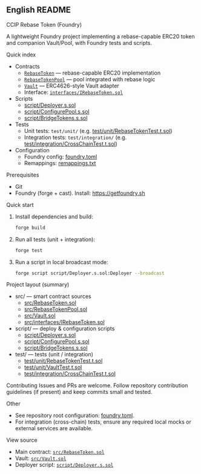 ## English README

CCIP Rebase Token (Foundry)

A lightweight Foundry project implementing a rebase-capable ERC20 token and companion Vault/Pool, with Foundry tests and scripts.

Quick index
- Contracts
  - [`RebaseToken`](src/RebaseToken.sol) — rebase-capable ERC20 implementation
  - [`RebaseTokenPool`](src/RebaseTokenPool.sol) — pool integrated with rebase logic
  - [`Vault`](src/Vault.sol) — ERC4626-style Vault adapter
  - Interface: [`interfaces/IRebaseToken.sol`](src/interfaces/IRebaseToken.sol)
- Scripts
  - [script/Deployer.s.sol](script/Deployer.s.sol)
  - [script/ConfigurePool.s.sol](script/ConfigurePool.s.sol)
  - [script/BridgeTokens.s.sol](script/BridgeTokens.s.sol)
- Tests
  - Unit tests: `test/unit/` (e.g. [test/unit/RebaseTokenTest.t.sol](test/unit/RebaseTokenTest.t.sol))
  - Integration tests: `test/integration/` (e.g. [test/integration/CrossChainTest.t.sol](test/integration/CrossChainTest.t.sol))
- Configuration
  - Foundry config: [foundry.toml](foundry.toml)
  - Remappings: [remappings.txt](remappings.txt)

Prerequisites
- Git
- Foundry (forge + cast). Install: https://getfoundry.sh

Quick start
1. Install dependencies and build:
   ```sh
   forge build
   ```
2. Run all tests (unit + integration):
   ```sh
   forge test
   ```
3. Run a script in local broadcast mode:
   ```sh
   forge script script/Deployer.s.sol:Deployer --broadcast
   ```

Project layout (summary)
- src/ — smart contract sources
  - [src/RebaseToken.sol](src/RebaseToken.sol)
  - [src/RebaseTokenPool.sol](src/RebaseTokenPool.sol)
  - [src/Vault.sol](src/Vault.sol)
  - [src/interfaces/IRebaseToken.sol](src/interfaces/IRebaseToken.sol)
- script/ — deploy & configuration scripts
  - [script/Deployer.s.sol](script/Deployer.s.sol)
  - [script/ConfigurePool.s.sol](script/ConfigurePool.s.sol)
  - [script/BridgeTokens.s.sol](script/BridgeTokens.s.sol)
- test/ — tests (unit / integration)
  - [test/unit/RebaseTokenTest.t.sol](test/unit/RebaseTokenTest.t.sol)
  - [test/unit/VaultTest.t.sol](test/unit/VaultTest.t.sol)
  - [test/integration/CrossChainTest.t.sol](test/integration/CrossChainTest.t.sol)

Contributing
Issues and PRs are welcome. Follow repository contribution guidelines (if present) and keep commits small and tested.

Other
- See repository root configuration: [foundry.toml](foundry.toml).
- For integration (cross-chain) tests, ensure any required local mocks or external services are available.

View source
- Main contract: [`src/RebaseToken.sol`](src/RebaseToken.sol)
- Vault: [`src/Vault.sol`](src/Vault.sol)
- Deployer script: [`script/Deployer.s.sol`](script/Deployer.s.sol)

